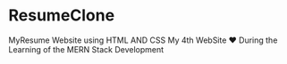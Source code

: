 # ResumeClone
MyResume Website using HTML AND CSS My 4th WebSite ❤️ During the Learning of the MERN Stack Development
